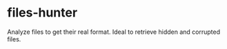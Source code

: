 files-hunter
============

Analyze files to get their real format. Ideal to retrieve hidden and corrupted files.
